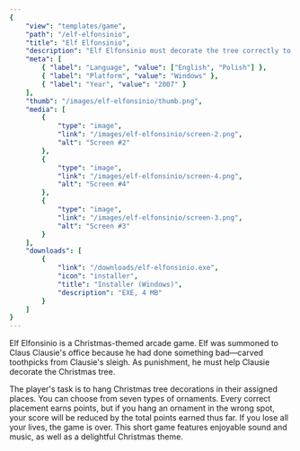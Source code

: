 ```yaml
---
{
    "view": "templates/game",
    "path": "/elf-elfonsinio",
    "title": "Elf Elfonsinio",
    "description": "Elf Elfonsinio must decorate the tree correctly to make up for his mischief. Select ornaments, place them right, and score big in this festive arcade game!",
    "meta": [
        { "label": "Language", "value": ["English", "Polish"] },
        { "label": "Platform", "value": "Windows" },
        { "label": "Year", "value": "2007" }
    ],
    "thumb": "/images/elf-elfonsinio/thumb.png",
    "media": [
        {
            "type": "image",
            "link": "/images/elf-elfonsinio/screen-2.png",
            "alt": "Screen #2"
        },
        {
            "type": "image",
            "link": "/images/elf-elfonsinio/screen-4.png",
            "alt": "Screen #4"
        },
        {
            "type": "image",
            "link": "/images/elf-elfonsinio/screen-3.png",
            "alt": "Screen #3"
        }
    ],
    "downloads": [
        {
            "link": "/downloads/elf-elfonsinio.exe",
            "icon": "installer",
            "title": "Installer (Windows)",
            "description": "EXE, 4 MB"
        }
    ]
}
---
```


Elf Elfonsinio is a Christmas-themed arcade game. Elf was summoned to Claus Clausie's office because he had done something bad—carved toothpicks from Clausie's sleigh. As punishment, he must help Clausie decorate the Christmas tree.

The player's task is to hang Christmas tree decorations in their assigned places. You can choose from seven types of ornaments. Every correct placement earns points, but if you hang an ornament in the wrong spot, your score will be reduced by the total points earned thus far. If you lose all your lives, the game is over. This short game features enjoyable sound and music, as well as a delightful Christmas theme.
